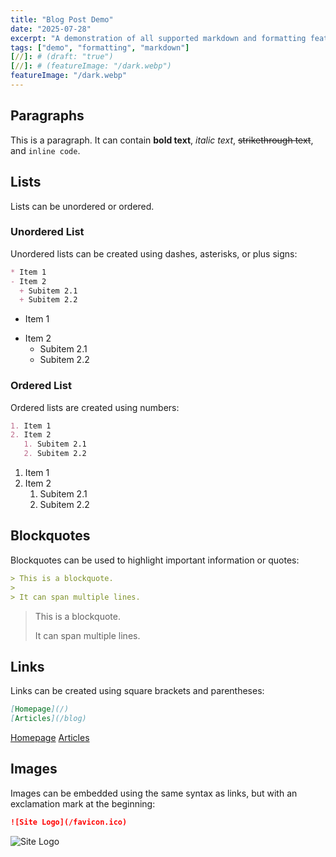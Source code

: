 ```yaml
---
title: "Blog Post Demo"
date: "2025-07-28"
excerpt: "A demonstration of all supported markdown and formatting features including code blocks, lists, and more."
tags: ["demo", "formatting", "markdown"]
[//]: # (draft: "true")
[//]: # (featureImage: "/dark.webp")
featureImage: "/dark.webp"
---
```


## Paragraphs

This is a paragraph. It can contain **bold text**, *italic text*, ~~strikethrough text~~, and `inline code`.

## Lists

Lists can be unordered or ordered.

### Unordered List

Unordered lists can be created using dashes, asterisks, or plus signs:

```markdown
* Item 1
- Item 2
  + Subitem 2.1
  + Subitem 2.2
```

* Item 1
- Item 2
  + Subitem 2.1
  + Subitem 2.2

### Ordered List

Ordered lists are created using numbers:

```markdown
1. Item 1
2. Item 2
   1. Subitem 2.1
   2. Subitem 2.2
```

1. Item 1
2. Item 2
   1. Subitem 2.1
   2. Subitem 2.2

## Blockquotes

Blockquotes can be used to highlight important information or quotes:

```markdown
> This is a blockquote.
>
> It can span multiple lines.
```

> This is a blockquote.
>
> It can span multiple lines.

## Links

Links can be created using square brackets and parentheses:

```markdown
[Homepage](/)
[Articles](/blog)
```

[Homepage](/)
[Articles](/blog)

## Images

Images can be embedded using the same syntax as links, but with an exclamation mark at the beginning:

```markdown
![Site Logo](/favicon.ico)
```

![Site Logo](/favicon.ico)
